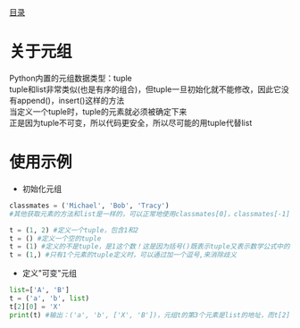 [目录](../目录.md)

# 关于元组 #
Python内置的元组数据类型：tuple\
tuple和list非常类似(也是有序的组合)，但tuple一旦初始化就不能修改，因此它没有append()，insert()这样的方法\
当定义一个tuple时，tuple的元素就必须被确定下来\
正是因为tuple不可变，所以代码更安全，所以尽可能的用tuple代替list

 
# 使用示例 #
- 初始化元组
```python
classmates = ('Michael', 'Bob', 'Tracy')
#其他获取元素的方法和list是一样的，可以正常地使用classmates[0]，classmates[-1]，但不能赋值成另外的元素

t = (1, 2) #定义一个tuple，包含1和2
t = () #定义一个空的tuple
t = (1) #定义的不是tuple，是1这个数！这是因为括号()既表示tuple又表示数学公式中的小括号，这就产生了歧义，Python规定这种情况下，按小括号进行计算，计算结果自然是1
t = (1,) #只有1个元素的tuple定义时，可以通过加一个逗号,来消除歧义
```

- 定义"可变"元组
```python
list=['A', 'B']
t = ('a', 'b', list)
t[2][0] = 'X'
print(t) #输出：('a', 'b', ['X', 'B'])，元组t的第3个元素是list的地址，而t[2][0] = 'X'改变的是保存在list地址上数据的值，地址是没有被改变的
```
